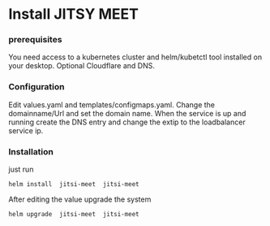 # Install JITSY MEET 

### prerequisites

You need access to a kubernetes cluster and helm/kubetctl tool installed on your desktop.
Optional Cloudflare and DNS.


### Configuration

Edit values.yaml and templates/configmaps.yaml.
Change the domainname/Url and set the domain name. When the service is up and running create the DNS entry and change the extip to the loadbalancer service ip.

### Installation

just run

```
helm install  jitsi-meet  jitsi-meet
```

After editing the value upgrade the system

```
helm upgrade  jitsi-meet  jitsi-meet
```
